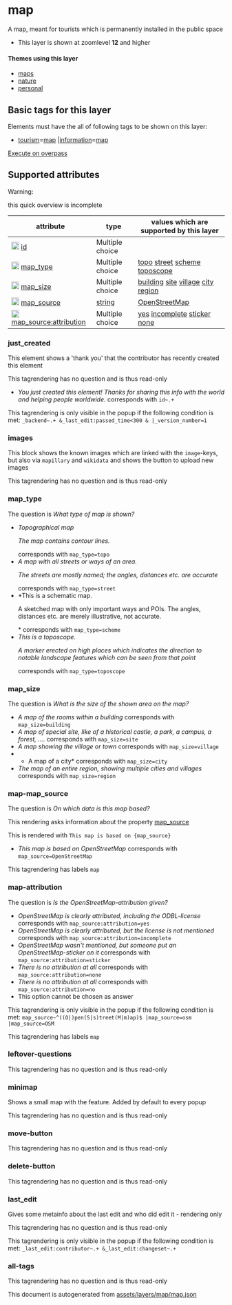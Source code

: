 [//]: # (WARNING: this file is automatically generated. Please find the sources at the bottom and edit those sources)

 map 
=====





A map, meant for tourists which is permanently installed in the public space






  - This layer is shown at zoomlevel **12** and higher




#### Themes using this layer 





  - [maps](https://mapcomplete.org/maps)
  - [nature](https://mapcomplete.org/nature)
  - [personal](https://mapcomplete.org/personal)




 Basic tags for this layer 
---------------------------



Elements must have the all of following tags to be shown on this layer:



  - <a href='https://wiki.openstreetmap.org/wiki/Key:tourism' target='_blank'>tourism</a>=<a href='https://wiki.openstreetmap.org/wiki/Tag:tourism%3Dmap' target='_blank'>map</a> |<a href='https://wiki.openstreetmap.org/wiki/Key:information' target='_blank'>information</a>=<a href='https://wiki.openstreetmap.org/wiki/Tag:information%3Dmap' target='_blank'>map</a>


[Execute on overpass](http://overpass-turbo.eu/?Q=%5Bout%3Ajson%5D%5Btimeout%3A90%5D%3B%28%20%20%20%20nwr%5B%22information%22%3D%22map%22%5D%28%7B%7Bbbox%7D%7D%29%3B%0A%20%20%20%20nwr%5B%22tourism%22%3D%22map%22%5D%28%7B%7Bbbox%7D%7D%29%3B%0A%29%3Bout%20body%3B%3E%3Bout%20skel%20qt%3B)



 Supported attributes 
----------------------



Warning: 

this quick overview is incomplete



attribute | type | values which are supported by this layer
----------- | ------ | ------------------------------------------
[<img src='https://mapcomplete.org/assets/svg/statistics.svg' height='18px'>](https://taginfo.openstreetmap.org/keys/id#values) [id](https://wiki.openstreetmap.org/wiki/Key:id) | Multiple choice | 
[<img src='https://mapcomplete.org/assets/svg/statistics.svg' height='18px'>](https://taginfo.openstreetmap.org/keys/map_type#values) [map_type](https://wiki.openstreetmap.org/wiki/Key:map_type) | Multiple choice | [topo](https://wiki.openstreetmap.org/wiki/Tag:map_type%3Dtopo) [street](https://wiki.openstreetmap.org/wiki/Tag:map_type%3Dstreet) [scheme](https://wiki.openstreetmap.org/wiki/Tag:map_type%3Dscheme) [toposcope](https://wiki.openstreetmap.org/wiki/Tag:map_type%3Dtoposcope)
[<img src='https://mapcomplete.org/assets/svg/statistics.svg' height='18px'>](https://taginfo.openstreetmap.org/keys/map_size#values) [map_size](https://wiki.openstreetmap.org/wiki/Key:map_size) | Multiple choice | [building](https://wiki.openstreetmap.org/wiki/Tag:map_size%3Dbuilding) [site](https://wiki.openstreetmap.org/wiki/Tag:map_size%3Dsite) [village](https://wiki.openstreetmap.org/wiki/Tag:map_size%3Dvillage) [city](https://wiki.openstreetmap.org/wiki/Tag:map_size%3Dcity) [region](https://wiki.openstreetmap.org/wiki/Tag:map_size%3Dregion)
[<img src='https://mapcomplete.org/assets/svg/statistics.svg' height='18px'>](https://taginfo.openstreetmap.org/keys/map_source#values) [map_source](https://wiki.openstreetmap.org/wiki/Key:map_source) | [string](../SpecialInputElements.md#string) | [OpenStreetMap](https://wiki.openstreetmap.org/wiki/Tag:map_source%3DOpenStreetMap)
[<img src='https://mapcomplete.org/assets/svg/statistics.svg' height='18px'>](https://taginfo.openstreetmap.org/keys/map_source:attribution#values) [map_source:attribution](https://wiki.openstreetmap.org/wiki/Key:map_source:attribution) | Multiple choice | [yes](https://wiki.openstreetmap.org/wiki/Tag:map_source:attribution%3Dyes) [incomplete](https://wiki.openstreetmap.org/wiki/Tag:map_source:attribution%3Dincomplete) [sticker](https://wiki.openstreetmap.org/wiki/Tag:map_source:attribution%3Dsticker) [none](https://wiki.openstreetmap.org/wiki/Tag:map_source:attribution%3Dnone)




### just_created 



This element shows a 'thank you' that the contributor has recently created this element

This tagrendering has no question and is thus read-only





  - *You just created this element! Thanks for sharing this info with the world and helping people worldwide.*  corresponds with  `id~.+`


This tagrendering is only visible in the popup if the following condition is met: `_backend~.+ &_last_edit:passed_time<300 & |_version_number=1`



### images 



This block shows the known images which are linked with the `image`-keys, but also via `mapillary` and `wikidata` and shows the button to upload new images

This tagrendering has no question and is thus read-only





### map_type 



The question is  *What type of map is shown?*





  - *Topographical map <p class='subtle'>The map contains contour lines. </p>*  corresponds with  `map_type=topo`
  - *A map with all streets or ways of an area. <p class='subtle'>The streets are mostly named; the angles, distances etc. are accurate</p>*  corresponds with  `map_type=street`
  - *This is a schematic map. <p class='subtle'>A sketched map with only important ways and POIs. The angles, distances etc. are merely illustrative, not accurate.</p> *  corresponds with  `map_type=scheme`
  - *This is a toposcope. <p class='subtle'>A marker erected on high places which indicates the direction to notable landscape features which can be seen from that point<p>*  corresponds with  `map_type=toposcope`




### map_size 



The question is  *What is the size of the shown area on the map?*





  - *A map of the rooms within a building*  corresponds with  `map_size=building`
  - *A map of special site, like of a historical castle, a park, a campus, a forest, ....*  corresponds with  `map_size=site`
  - *A map showing the village or town*  corresponds with  `map_size=village`
  - * A map of a city*  corresponds with  `map_size=city`
  - *The map of an entire region, showing multiple cities and villages*  corresponds with  `map_size=region`




### map-map_source 



The question is  *On which data is this map based?*

This rendering asks information about the property  [map_source](https://wiki.openstreetmap.org/wiki/Key:map_source) 

This is rendered with  `This map is based on {map_source}`





  - *This map is based on OpenStreetMap*  corresponds with  `map_source=OpenStreetMap`


This tagrendering has labels  `map`



### map-attribution 



The question is  *Is the OpenStreetMap-attribution given?*





  - *OpenStreetMap is clearly attributed, including the ODBL-license*  corresponds with  `map_source:attribution=yes`
  - *OpenStreetMap is clearly attributed, but the license is not mentioned*  corresponds with  `map_source:attribution=incomplete`
  - *OpenStreetMap wasn't mentioned, but someone put an OpenStreetMap-sticker on it*  corresponds with  `map_source:attribution=sticker`
  - *There is no attribution at all*  corresponds with  `map_source:attribution=none`
  - *There is no attribution at all*  corresponds with  `map_source:attribution=no`
  - This option cannot be chosen as answer


This tagrendering is only visible in the popup if the following condition is met: `map_source~^((O|)pen(S|s)treet(M|m)ap)$ |map_source=osm |map_source=OSM`

This tagrendering has labels  `map`



### leftover-questions 



This tagrendering has no question and is thus read-only





### minimap 



Shows a small map with the feature. Added by default to every popup

This tagrendering has no question and is thus read-only





### move-button 



This tagrendering has no question and is thus read-only





### delete-button 



This tagrendering has no question and is thus read-only





### last_edit 



Gives some metainfo about the last edit and who did edit it - rendering only

This tagrendering has no question and is thus read-only



This tagrendering is only visible in the popup if the following condition is met: `_last_edit:contributor~.+ &_last_edit:changeset~.+`



### all-tags 



This tagrendering has no question and is thus read-only

 

This document is autogenerated from [assets/layers/map/map.json](https://github.com/pietervdvn/MapComplete/blob/develop/assets/layers/map/map.json)
